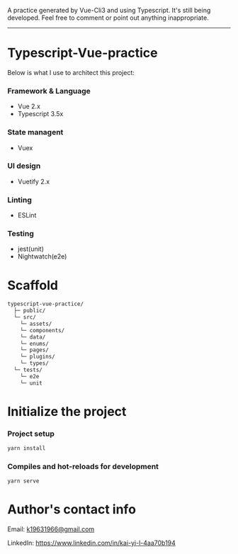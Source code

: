 A practice generated by Vue-Cli3 and using Typescript. It's still being developed. Feel free to comment or point out anything inappropriate.

---

# Typescript-Vue-practice

Below is what I use to architect this project:

### Framework & Language
  * Vue 2.x
  * Typescript 3.5x

### State managent
  * Vuex

### UI design
  * Vuetify 2.x

### Linting
  * ESLint

### Testing
  * jest(unit)
  * Nightwatch(e2e)


# Scaffold

```txt
typescript-vue-practice/
  ├─ public/
  └─ src/
    └─ assets/
    └─ components/
    └─ data/
    └─ enums/
    └─ pages/
    └─ plugins/
    └─ types/
  └─ tests/
    └─ e2e
    └─ unit
```

# Initialize the project

### Project setup
```sh
yarn install
```

### Compiles and hot-reloads for development
```sh
yarn serve
```


# Author's contact info
Email:  k19631966@gmail.com 

LinkedIn:  https://www.linkedin.com/in/kai-yi-l-4aa70b194

